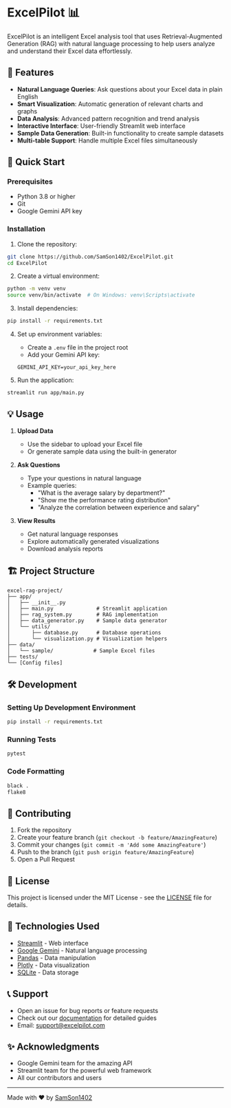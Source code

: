 # ExcelPilot 📊

ExcelPilot is an intelligent Excel analysis tool that uses Retrieval-Augmented Generation (RAG) with natural language processing to help users analyze and understand their Excel data effortlessly.

## 🌟 Features

- **Natural Language Queries**: Ask questions about your Excel data in plain English
- **Smart Visualization**: Automatic generation of relevant charts and graphs
- **Data Analysis**: Advanced pattern recognition and trend analysis
- **Interactive Interface**: User-friendly Streamlit web interface
- **Sample Data Generation**: Built-in functionality to create sample datasets
- **Multi-table Support**: Handle multiple Excel files simultaneously

## 🚀 Quick Start

### Prerequisites
- Python 3.8 or higher
- Git
- Google Gemini API key

### Installation

1. Clone the repository:
```bash
git clone https://github.com/SamSon1402/ExcelPilot.git
cd ExcelPilot
```

2. Create a virtual environment:
```bash
python -m venv venv
source venv/bin/activate  # On Windows: venv\Scripts\activate
```

3. Install dependencies:
```bash
pip install -r requirements.txt
```

4. Set up environment variables:
   - Create a `.env` file in the project root
   - Add your Gemini API key:
   ```
   GEMINI_API_KEY=your_api_key_here
   ```

5. Run the application:
```bash
streamlit run app/main.py
```

## 💡 Usage

1. **Upload Data**
   - Use the sidebar to upload your Excel file
   - Or generate sample data using the built-in generator

2. **Ask Questions**
   - Type your questions in natural language
   - Example queries:
     - "What is the average salary by department?"
     - "Show me the performance rating distribution"
     - "Analyze the correlation between experience and salary"

3. **View Results**
   - Get natural language responses
   - Explore automatically generated visualizations
   - Download analysis reports

## 🏗️ Project Structure

```
excel-rag-project/
├── app/
│   ├── __init__.py
│   ├── main.py              # Streamlit application
│   ├── rag_system.py        # RAG implementation
│   ├── data_generator.py    # Sample data generator
│   └── utils/
│       ├── database.py      # Database operations
│       └── visualization.py # Visualization helpers
├── data/
│   └── sample/             # Sample Excel files
├── tests/
└── [Config files]
```

## 🛠️ Development

### Setting Up Development Environment
```bash
pip install -r requirements.txt
```

### Running Tests
```bash
pytest
```

### Code Formatting
```bash
black .
flake8
```

## 🤝 Contributing

1. Fork the repository
2. Create your feature branch (`git checkout -b feature/AmazingFeature`)
3. Commit your changes (`git commit -m 'Add some AmazingFeature'`)
4. Push to the branch (`git push origin feature/AmazingFeature`)
5. Open a Pull Request

## 📜 License

This project is licensed under the MIT License - see the [LICENSE](LICENSE) file for details.

## 💫 Technologies Used

- [Streamlit](https://streamlit.io/) - Web interface
- [Google Gemini](https://ai.google.dev/) - Natural language processing
- [Pandas](https://pandas.pydata.org/) - Data manipulation
- [Plotly](https://plotly.com/) - Data visualization
- [SQLite](https://www.sqlite.org/) - Data storage

## 📞 Support

- Open an issue for bug reports or feature requests
- Check out our [documentation](docs/) for detailed guides
- Email: support@excelpilot.com

## ✨ Acknowledgments

- Google Gemini team for the amazing API
- Streamlit team for the powerful web framework
- All our contributors and users

---
Made with ❤️ by [SamSon1402](https://github.com/SamSon1402)
